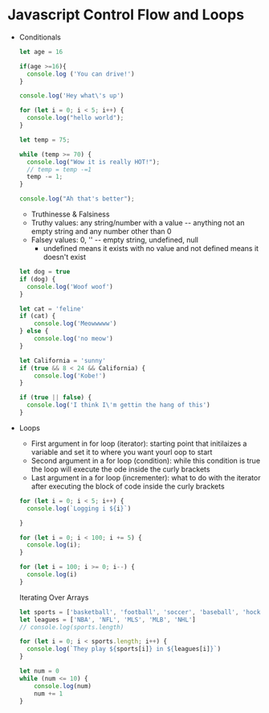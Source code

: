 # Javascript Control Flow and Loops

- Conditionals

    ```jsx
    let age = 16

    if(age >=16){
      console.log ('You can drive!')
    }

    console.log('Hey what\'s up')

    for (let i = 0; i < 5; i++) {
      console.log("hello world");
    }

    let temp = 75;

    while (temp >= 70) {
      console.log("Wow it is really HOT!");
      // temp = temp -=1
      temp -= 1;
    }

    console.log("Ah that's better");
    ```

    - Truthinesse & Falsiness
    - Truthy values: any string/number with a value -- anything not an empty string and any number other than 0
    - Falsey values: 0, '' -- empty string, undefined, null
        - undefined means it exists with no value and not defined means it doesn't exist

    ```jsx
    let dog = true
    if (dog) {
      console.log('Woof woof')
    }

    let cat = 'feline'
    if (cat) {
        console.log('Meowwwww')
    } else {
        console.log('no meow')
    }
    ```

    ```jsx
    let California = 'sunny'
    if (true && 8 < 24 && California) {
        console.log('Kobe!')
    }

    if (true || false) {
      console.log('I think I\'m gettin the hang of this')
    }
    ```

- Loops
    - First argument in for loop (iterator): starting point that initilaizes a variable and set it to where you want yourl oop to start
    - Second argument in a for loop (condition): while this condition is true the loop will execute the ode inside the curly brackets
    - Last argument in a for loop (incrementer): what to do with the iterator after executing the block of code inside the curly brackets

    ```jsx
    for (let i = 0; i < 5; i++) {
      console.log(`Logging i ${i}`)

    }

    for (let i = 0; i < 100; i += 5) {
      console.log(i);
    }

    for (let i = 100; i >= 0; i--) {
      console.log(i)
    }
    ```

    Iterating Over Arrays

    ```jsx
    let sports = ['basketball', 'football', 'soccer', 'baseball', 'hockey']
    let leagues = ['NBA', 'NFL', 'MLS', 'MLB', 'NHL']
    // console.log(sports.length)

    for (let i = 0; i < sports.length; i++) {
      console.log(`They play ${sports[i]} in ${leagues[i]}`)
    }

    let num = 0
    while (num <= 10) {
        console.log(num)
        num += 1
    }
    ```
